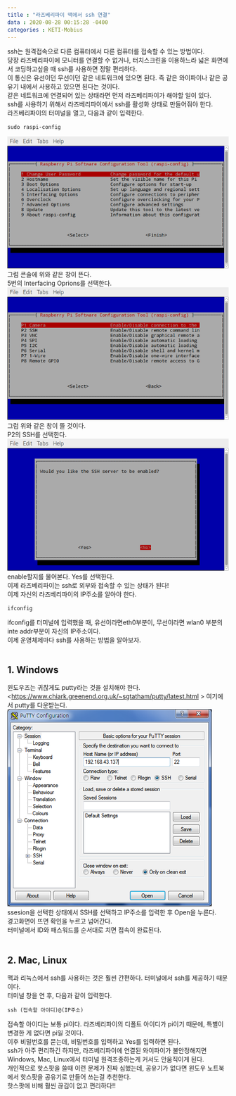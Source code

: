 ```yaml
---
title : "라즈베리파이 맥에서 ssh 연결"
data : 2020-08-28 00:15:28 -0400
categories : KETI-Mobius
---
```

ssh는 원격접속으로 다른 컴퓨터에서 다른 컴퓨터를 접속할 수 있는 방법이다.<br>
당장 라즈베리파이에 모니터를 연결할 수 없거나, 터치스크린을 이용하느라 넓은 화면에서 코딩하고싶을 때 ssh를 사용하면 정말 편리하다.<br>
이 통신은 유선이던 무선이던 같은 네트워크에 있으면 된다. 즉 같은 와이파이나 같은 공유기 내에서 사용하고 있으면 된다는 것이다.<br>
같은 네트워크에 연결되어 있는 상태라면 먼저 라즈베리파이가 해야할 일이 있다.<br>
ssh를 사용하기 위해서 라즈베리파이에서 ssh를 활성화 상태로 만들어줘야 한다.<br>
라즈베리파이의 터미널을 열고, 다음과 같이 입력한다.<br>
```
sudo raspi-config
```
![Alt Text](/assets/images/mobius/ssh.png)<br>
그럼 콘솔에 위와 같은 창이 뜬다.<br>
5번의 Interfacing Oprions를 선택한다.<br>
![Alt Text](/assets/images/mobius/ssh2.png)<br>
그럼 위와 같은 창이 뜰 것이다.<br>
P2의 SSH를 선택한다.<br>
![Alt Text](/assets/images/mobius/ssh3.png)<br>
enable할지를 물어본다. Yes를 선택한다.<br>
이제 라즈베리파이는 ssh로 외부와 접속할 수 있는 상태가 된다!<br>
이제 자신의 라즈베리파이의 IP주소를 알아야 한다.
```
ifconfig
```
ifconfig를 터미널에 입력했을 때, 유선이라면eth0부분이, 무선이라면 wlan0 부분의 inte addr부분이 자신의 IP주소이다.<br>
이제 운영체제마다 ssh를 사용하는 방법을 알아보자.<br>
<br>

## 1. Windows
윈도우즈는 귀찮게도 putty라는 것을 설치해야 한다.<br>
<https://www.chiark.greenend.org.uk/~sgtatham/putty/latest.html > 여기에서 putty를 다운받는다. <br>
![Alt Text](/assets/images/mobius/ssh4.png)<br>
ssesion을 선택한 상태에서 SSH를 선택하고 IP주소를 입력한 후 Open을 누른다.<br>
경고화면이 뜨면 확인을 누르고 넘어간다. <br>
터미널에서 ID와 패스워드를 순서대로 치면 접속이 완료된다.<br>
<br>

## 2. Mac, Linux
맥과 리눅스에서 ssh를 사용하는 것은 훨씬 간편하다. 터미널에서 ssh를 제공하기 때문이다.<br>
터미널 창을 연 후, 다음과 같이 입력한다.<br>
```
ssh (접속할 아이디)@(IP주소)
```
접속할 아이디는 보통 pi이다. 라즈베리파이의 디폴트 아이디가 pi이기 때문에, 특별이 변경한 게 없다면 pi일 것이다.<br>
이후 비밀번호를 묻는데, 비밀번호를 입력하고 Yes를 입력하면 된다.<br>
ssh가 아주 편리하긴 하지만, 라즈베리파이에 연결된 와이파이가 불안정해지면 Windows, Mac, Linux에서 터미널 원격조종하는게 커서도 안움직이게 된다.<br>
개인적으로 핫스팟을 쓸때 이런 문제가 진짜 심했는데, 공유기가 없다면 윈도우 노트북에서 핫스팟을 공유기로 만들어 쓰는걸 추천한다.<br>
핫스팟에 비해 훨씬 끊김이 없고 편리하다!!<br>